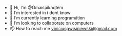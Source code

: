 - 👋 Hi, I’m @Omaispikaqtem
- 👀 I’m interested in i dont know 
- 🌱 I’m currently learning programátion 
- 💞️ I’m looking to collaborate on computers
- 📫 How to reach me viniciusgwisiniewski@gmail.com

<!---
Omaispikaqtem/Omaispikaqtem is a ✨ special ✨ repository because its `README.md` (this file) appears on your GitHub profile.
You can click the Preview link to take a look at your changes.
--->
